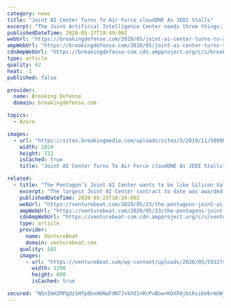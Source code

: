 ```yaml
---
category: news
title: "Joint AI Center Turns To Air Force cloudONE As JEDI Stalls"
excerpt: "The Joint Artificial Intelligence Center needs three things: new acquisition authorities, more staff, and the cloud. With JEDI delayed ‘potentially many more months,’ director Lt. Gen. Jack Shanahan said,"
publishedDateTime: 2020-05-27T19:49:00Z
webUrl: "https://breakingdefense.com/2020/05/joint-ai-center-turns-to-air-force-cloudone-as-jedi-stalls/"
ampWebUrl: "https://breakingdefense.com/2020/05/joint-ai-center-turns-to-air-force-cloudone-as-jedi-stalls/amp/"
cdnAmpWebUrl: "https://breakingdefense-com.cdn.ampproject.org/c/s/breakingdefense.com/2020/05/joint-ai-center-turns-to-air-force-cloudone-as-jedi-stalls/amp/"
type: article
quality: 62
heat: -1
published: false

provider:
  name: Breaking Defense
  domain: breakingdefense.com

topics:
  - Azure

images:
  - url: "https://sites.breakingmedia.com/uploads/sites/3/2019/11/5099088-1-e1573655588617-1024x722.jpg"
    width: 1024
    height: 722
    isCached: true
    title: "Joint AI Center Turns To Air Force cloudONE As JEDI Stalls"

related:
  - title: "The Pentagon’s Joint AI Center wants to be like Silicon Valley"
    excerpt: "The largest Joint AI Center contract to date was awarded this week. CTO Nand Mulchandani on AI at the Pentagon and why JAIC is mimicing Silicon Valley."
    publishedDateTime: 2020-05-23T16:24:00Z
    webUrl: "https://venturebeat.com/2020/05/23/the-pentagons-joint-ai-center-wants-to-be-like-silicon-valley/"
    ampWebUrl: "https://venturebeat.com/2020/05/23/the-pentagons-joint-ai-center-wants-to-be-like-silicon-valley/amp/"
    cdnAmpWebUrl: "https://venturebeat-com.cdn.ampproject.org/c/s/venturebeat.com/2020/05/23/the-pentagons-joint-ai-center-wants-to-be-like-silicon-valley/amp/"
    type: article
    provider:
      name: VentureBeat
      domain: venturebeat.com
    quality: 102
    images:
      - url: "https://venturebeat.com/wp-content/uploads/2020/05/5932740.jpg?w=1200&#038;strip=all"
        width: 1200
        height: 600
        isCached: true

secured: "N5nImHZMPqdz1Hfp0bxH6NwFdN7J+khd1+RcPvBow+KbXPAjbcRsi6V8rmUWj1Zz4ymVEItjl0mYx6tr3hPAf2b3d6whNSqS8awRu1Ri5L9sdBmC8pRnw8tmCEbDsvRdSDBqhht4fYHeizz97MFupId2GNjO5G1AvCjJxrGybHLNwDxqvxE+9GNepkg3q1ljVGI7qDBGJLcDfIuaXrAT1pcOZN1qj1s6A2HqC9jT6qWBHUoQw/ckTaDwxlj5xFi5zQjEUicpWc4kDW/bOf06W6+EvrAUU7UG/dk2s/FTJddfq6wjmBrII44R5QLAxLN8+8tTMh45Ze9hskmNkxAHqxK3OdWCC8YvUo5tU+/JhAxgdGAYYhd4ri3nS4Kll/iYUzORhpuOpMPvaVhHnxyZWRsQVNoAaHqMIB2b3iXArnl4Y2t3L0/mnZSLFrCivaduqaxoegE3HTC3MJgl7hw49eewCA6dWeCbe7HCiBDNEO0=;XzidTozGqNjb9LHUJ3YnRw=="
---
```


